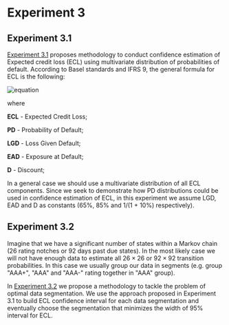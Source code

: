 # Experiment 3

## Experiment 3.1

[Experiment 3.1](experiment_3_1) proposes methodology to conduct confidence estimation of Expected credit loss (ECL) using multivariate distribution of probabilities of default. According to Basel standards and IFRS 9, the general formula for ECL is the following:

![equation](http://latex.codecogs.com/gif.latex?ECL=PD\cdotLGD\cdotEAD\cdotD,)

where 

**ECL** - Expected Credit Loss; 

**PD** - Probability of Default; 

**LGD** - Loss Given Default; 

**EAD** - Exposure at Default; 

**D** - Discount; 

In a general case we should use a multivariate distribution of all ECL components.
Since we seek to demonstrate how PD distributions could be used in confidence estimation of ECL, in this experiment we assume LGD, EAD and D as constants (65%, 85% and 1/(1 + 10%) respectively).

## Experiment 3.2

Imagine that we have a significant number of states within a Markov chain (26 rating notches or 92 days past due states).
In the most likely case we will not have enough data to estimate all $26 \times 26$ or $92 \times 92$ transition probabilities. In this case we usually group our data in segments (e.g. group "AAA+", "AAA" and "AAA-" rating together in "AAA" group).

In [Experiment 3.2](experiment_3_2) we propose a methodology to tackle the problem of optimal data segmentation. We use the approach proposed in Experiment 3.1 to build ECL confidence interval for each data segmentation and eventually choose the segmentation that minimizes the width of 95% interval for ECL.
